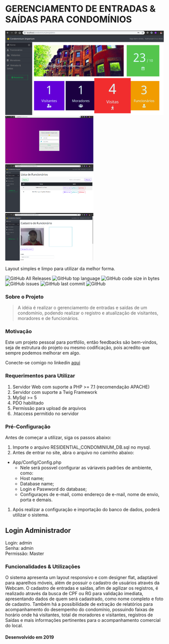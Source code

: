 # GERENCIAMENTO DE ENTRADAS & SAÍDAS PARA CONDOMÍNIOS

<section data-markdown>
  
  ![Screen 01](https://github.com/NathanaelCruz/images_resource_projects/blob/master/Images/screen_Cond_02.png)
  <img src="https://github.com/NathanaelCruz/images_resource_projects/blob/master/Images/screen_Cond_01.png" width="280"/>
  <img src="https://github.com/NathanaelCruz/images_resource_projects/blob/master/Images/screen_Cond_03.png" width="280"/>
  <img src="https://github.com/NathanaelCruz/images_resource_projects/blob/master/Images/screen_Cond_04.png" width="280"/>
  
</section>

Layout simples e limpo para utilizar da melhor forma.

![GitHub All Releases](https://img.shields.io/github/downloads/NathanaelCruz/condominium/total)
![GitHub top language](https://img.shields.io/github/languages/top/NathanaelCruz/condominium)
![GitHub code size in bytes](https://img.shields.io/github/languages/code-size/NathanaelCruz/condominium)
![GitHub issues](https://img.shields.io/github/issues/NathanaelCruz/condominium)
![GitHub last commit](https://img.shields.io/github/last-commit/NathanaelCruz/condominium)
![GitHub](https://img.shields.io/github/license/NathanaelCruz/condominium?style=plastic)

### Sobre o Projeto
> A idéia é realizar o gerenciamento de entradas e saídas de um condomínio, podendo realizar o registro e atualização de visitantes, moradores e de funcionários.


### Motivação
Este  um projeto pessoal para portfólio, então feedbacks são bem-vindos, seja de estrutura do projeto ou mesmo codificação, pois acredito que sempre podemos melhorar em algo.

Conecte-se comigo no linkedin [aqui](https://www.linkedin.com/in/nathanael-cruz-alves/)


### Requerimentos para Utilizar
1. Servidor Web com suporte a PHP >= 7.1 (recomendação APACHE)
1. Servidor com suporte a Twig Framework
1. MySql >= 5
1. PDO habilitado
1. Permissão para upload de arquivos
1. .htaccess permitido no servidor


### Pré-Configuração
Antes de começar a utilizar, siga os passos abaixo:
1. Importe o arquivo RESIDENTIAL_CONDOMINIUM_DB.sql no mysql.
1. Antes de entrar no site, abra o arquivo no caminho abaixo:
  - App/Config/Config.php
    * Nele será possvel configurar as váriaveis padrões de ambiente, como:
    * Host name;
    * Database name;
    * Login e Paswword do database;
    * Configuraçes de e-mail, como endereço de e-mail, nome de envio, porta e demais.
1. Após realizar a configuração e importação do banco de dados, poderá utilizar o sistema.

## Login Administrador
Login: admin  
Senha: admin  
Permissão: Master  


### Funcionalidades & Utilizações
O sistema apresenta um layout responsivo e com designer flat, adaptável para aparelhos móveis, além de possuir o cadastro de usuários através da Webcam. O cadastro de entradas e saídas, afim de agilizar os registros, é realizado através da busca de CPF ou RG para validação imediata, apresentando dados de quem será cadastrado, como nome completo e foto de cadastro.
Também há a possibilidade de extração de relatórios para acompanhamento do desempenho do condomínio, possuindo faixas de horário onde há visitantes, total de moradores e visitantes, registros de Saídas e mais informações pertinentes para o acompanhamento comercial do local.

#### Desenvolvido em 2019
